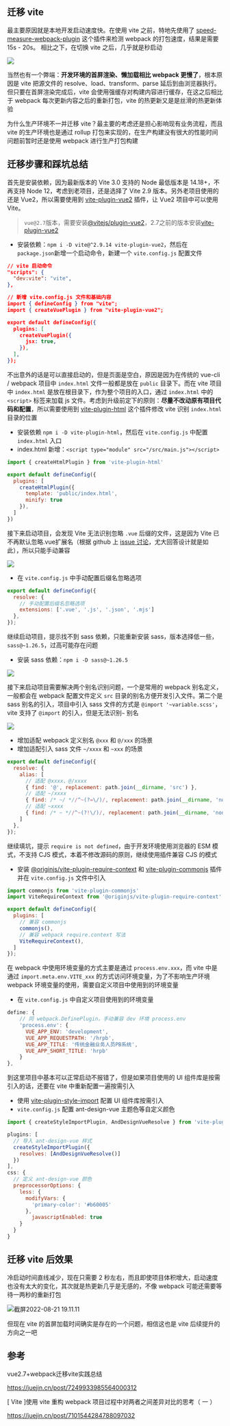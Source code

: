 ## 迁移 vite

最主要原因就是本地开发启动速度快。在使用 vite 之前，特地先使用了 [speed-measure-webpack-plugin](https://github.com/stephencookdev/speed-measure-webpack-plugin) 这个插件来检测 webpack 的打包速度，结果是需要 15s - 20s。 相比之下，在切换 vite 之后，几乎就是秒启动

![](https://qn.huat.xyz/mac/202402071132025.awebp)

当然也有一个弊端：**开发环境的首屏渲染、懒加载相比 webpack 更慢了**，根本原因是 vite 把源文件的 resolve、load、transform、parse 延后到由浏览器执行。但只要在首屏渲染完成后，vite 会使用强缓存对构建内容进行缓存，在这之后相比于 webpack 每次更新内容之后的重新打包，vite 的热更新又是是丝滑的热更新体验

为什么生产环境不一并迁移 vite？最主要的考虑还是担心影响现有业务流程，而且 vite 的生产环境也是通过 rollup 打包来实现的，在生产构建没有很大的性能时间问题前暂时还是使用 webpack 进行生产打包构建

## 迁移步骤和踩坑总结

首先是安装依赖，因为最新版本的 Vite 3.0 支持的 Node 最低版本是 14.18+，不再支持 Node 12，考虑到老项目，还是选择了 Vite 2.9 版本。另外老项目使用的还是 Vue2，所以需要使用到 [vite-plugin-vue2](https://github.com/underfin/vite-plugin-vue2) 插件，让 Vue2 项目中可以使用 Vite。

> `vue@2.7`版本，需要安装[@vitejs/plugin-vue2]()，2.7之前的版本安装[vite-plugin-vue2](https://github.com/underfin/vite-plugin-vue2)

-   安装依赖：`npm i -D vite@^2.9.14 vite-plugin-vue2`，然后在 `package.json`新增一个启动命令，新建一个 `vite.config.js` 配置文件

```json
// vite 启动命令
"scripts": {
  "dev:vite": "vite",
},

// 新增 vite.config.js 文件和基础内容
import { defineConfig } from "vite";
import { createVuePlugin } from "vite-plugin-vue2";

export default defineConfig({
  plugins: [
    createVuePlugin({
      jsx: true,
    }),
  ],
});
```

不出意外的话是可以直接启动的，但是页面是空白，原因是因为在传统的 vue-cli / webpack 项目中 `index.html` 文件一般都是放在 `public` 目录下。而在 vite 项目中 `index.html` 是放在根目录下，作为整个项目的入口，通过 `index.html` 中的 `<script>` 标签来加载 js 文件。考虑到升级前定下的原则：**尽量不改动原有项目代码和配置**，所以需要使用到 [vite-plugin-html](https://github.com/vbenjs/vite-plugin-html/blob/main/README.zh_CN.md) 这个插件修改 vite 识别 `index.html` 目录的位置

-   安装依赖 `npm i -D vite-plugin-html`，然后在 `vite.config.js` 中配置 `index.html` 入口
-   index.html 新增：`<script type="module" src="/src/main.js"></script>`

```js
import { createHtmlPlugin } from 'vite-plugin-html'

export default defineConfig({
  plugins: [
    createHtmlPlugin({
      template: 'public/index.html',
      minify: true
    }),
  ]
})
```

接下来启动项目，会发现 Vite 无法识别忽略 `.vue` 后缀的文件，这是因为 Vite 已不再默认忽略.vue扩展名（根据 github 上 [issue 讨论](https://github.com/vitejs/vite/issues/178#issuecomment-630138450)，尤大回答设计就是如此），所以只能手动兼容

![](https://qn.huat.xyz/mac/202402071218589.awebp)

-   在 `vite.config.js` 中手动配置后缀名忽略选项

```js
export default defineConfig({
  resolve: {
    // 手动配置后缀名忽略选项
    extensions: ['.vue', '.js', '.json', '.mjs']
  },
});
```

继续启动项目，提示找不到 sass 依赖，只能重新安装 sass，版本选择低一些，`sass@~1.26.5`，过高可能存在问题

-   安装 sass 依赖：`npm i -D sass@~1.26.5`

![](https://qn.huat.xyz/mac/202402071218484.awebp)

接下来启动项目需要解决两个别名识别问题，一个是常用的 webpack 别名定义，一般都会在 webpack 配置文件定义 `src` 目录的别名方便开发引入文件。第二个是 sass 别名的引入，项目中引入 sass 文件的方式是 `@import '~variable.scss'`，vite 支持了 `@import` 的引入，但是无法识别`~` 别名

![](https://qn.huat.xyz/mac/202402071218586.awebp)

-   增加适配 webpack 定义别名 `@xxx` 和 `@/xxx` 的场景
-   增加适配引入 sass 文件 `~/xxxx` 和 `~xxx` 的场景

```js
export default defineConfig({
  resolve: {
    alias: [
      // 适配 @xxxx、@/xxxx
      { find: '@', replacement: path.join(__dirname, 'src') },
      // 适配 ~/xxxx
      { find: /* ~/ *//^~(?=\/)/, replacement: path.join(__dirname, 'node_modules') },
      // 适配 ~xxxx
      { find: /* ~ *//^~(?!\/)/, replacement: path.join(__dirname, 'node_modules/') },
    ]
  },
});

```

继续填坑，提示 `require is not defined`，由于开发环境使用浏览器的 ESM 模式，不支持 CJS 模式，本着不修改源码的原则，继续使用插件兼容 CJS 的模式

-   安装 [@originjs/vite-plugin-require-context](https://www.npmjs.com/package/@originjs/vite-plugin-require-context) 和 [vite-plugin-commonjs](https://github.com/vite-plugin/vite-plugin-commonjs) 插件并在 `vite.config.js` 文件中引入

```js
import commonjs from 'vite-plugin-commonjs'
import ViteRequireContext from '@originjs/vite-plugin-require-context'

export default defineConfig({
  plugins: [
    // 兼容 commonjs
    commonjs(),
    // 兼容 webpack require.context 写法
    ViteRequireContext(),
  ]
});
```

在 webpack 中使用环境变量的方式主要是通过 `process.env.xxx`，而 vite 中是通过 `import.meta.env.VITE_xxx` 的方式访问环境变量，为了不影响生产环境 webpack 环境变量的使用，需要自定义项目中使用到的环境变量

-   在 `vite.config.js` 中自定义项目使用到的环境变量

```js
define: {
    // 同 webpack.DefinePlugin，手动兼容 dev 环境 process.env
    'process.env': {
      VUE_APP_ENV: 'development',
      VUE_APP_REQUESTPATH: '/hrpb',
      VUE_APP_TITLE: '传统金融业务人员PB系统',
      VUE_APP_SHORT_TITLE: 'hrpb'
    }
},
```

到这里项目中基本可以正常启动不报错了，但是如果项目使用的 UI 组件库是按需引入的话，还要在 vite 中重新配置一遍按需引入

-   使用 [vite-plugin-style-import](https://github.com/vbenjs/vite-plugin-style-import) 配置 UI 组件库按需引入
-   `vite.config.js` 配置 ant-design-vue 主题色等自定义颜色

```js
import { createStyleImportPlugin, AndDesignVueResolve } from 'vite-plugin-style-import'

plugins: [
  // 导入 ant-design-vue 样式
  createStyleImportPlugin({
    resolves: [AndDesignVueResolve()]
  })
],
css: {
  // 定义 ant-design-vue 颜色
  preprocessorOptions: {
    less: {
      modifyVars: {
        'primary-color': '#b60005'
      },
        javascriptEnabled: true
    }
  }
}
```

## 迁移 vite 后效果

冷启动时间直线减少，现在只需要 2 秒左右，而且即使项目体积增大，启动速度也没有太大的变化，其次就是热更新几乎是无感的，不像 webpack 可能还需要等待一两秒的重新打包

![截屏2022-08-21 19.11.11](https://qn.huat.xyz/mac/202402071224435.awebp)

但现在 vite 的首屏加载时间确实是存在的一个问题，相信这也是 vite 后续提升的方向之一吧



## 参考

vue2.7+webpack迁移vite实践总结

https://juejin.cn/post/7249933985564000312



[ Vite ]使用 vite 重构 webpack 项目过程中对两者之间差异对比的思考（ 一 ）

https://juejin.cn/post/7101544284788097032